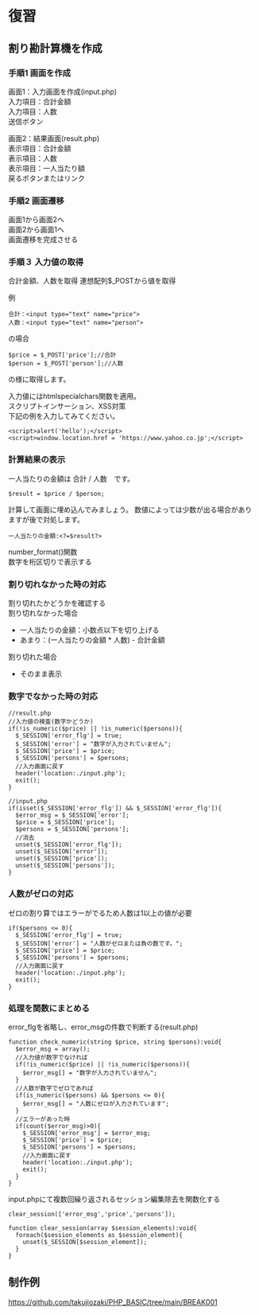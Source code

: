 # 復習
## 割り勘計算機を作成
### 手順1 画面を作成 

画面1：入力画面を作成(input.php)  
    入力項目：合計金額  
    入力項目：人数    
    送信ボタン    

画面2：結果画面(result.php)   
    表示項目：合計金額  
    表示項目：人数  
    表示項目：一人当たり額  
    戻るボタンまたはリンク  
    
### 手順2 画面遷移
画面1から画面2へ  
画面2から画面1へ  
画面遷移を完成させる

### 手順３ 入力値の取得
合計金額、人数を取得
連想配列$_POSTから値を取得  

例
```
合計：<input type="text" name="price">
人数：<input type="text" name="person">
```
の場合
```
$price = $_POST['price'];//合計
$person = $_POST['person'];//人数
```
の様に取得します。

入力値にはhtmlspecialchars関数を適用。    
スクリプトインサーション、XSS対策  
下記の例を入力してみてください。
```
<script>alert('hello');</script>
<script>window.location.href = 'https://www.yahoo.co.jp';</script>
```

### 計算結果の表示
一人当たりの金額は 合計 / 人数　です。  
```
$result = $price / $person;
```
計算して画面に埋め込んでみましょう。 
数値によっては少数が出る場合がありますが後で対処します。
```
一人当たりの金額:<?=$result?>
```
number_format()関数  
数字を桁区切りで表示する

### 割り切れなかった時の対応
割り切れたかどうかを確認する  
割り切れなかった場合  
- 一人当たりの金額：小数点以下を切り上げる
- あまり：(一人当たりの金額 * 人数) - 合計金額

割り切れた場合
- そのまま表示

### 数字でなかった時の対応
```
//result.php
//入力値の検査(数字かどうか)
if(!is_numeric($price) || !is_numeric($persons)){
  $_SESSION['error_flg'] = true;
  $_SESSION['error'] = "数字が入力されていません";
  $_SESSION['price'] = $price;
  $_SESSION['persons'] = $persons;
  //入力画面に戻す
  header('location:./input.php');
  exit();
}
```
```
//input.php
if(isset($_SESSION['error_flg']) && $_SESSION['error_flg']){
  $error_msg = $_SESSION['error'];
  $price = $_SESSION['price'];
  $persons = $_SESSION['persons'];
  //消去
  unset($_SESSION['error_flg']);
  unset($_SESSION['error']);
  unset($_SESSION['price']);
  unset($_SESSION['persons']);
}
```
### 人数がゼロの対応
ゼロの割り算ではエラーがでるため人数は1以上の値が必要
```
if($persons <= 0){
  $_SESSION['error_flg'] = true;
  $_SESSION['error'] = "人数がゼロまたは負の数です。";
  $_SESSION['price'] = $price;
  $_SESSION['persons'] = $persons;
  //入力画面に戻す
  header('location:./input.php');
  exit();
}
```

### 処理を関数にまとめる
error_flgを省略し、error_msgの件数で判断する(result.php)
```
function check_numeric(string $price, string $persons):void{
  $error_msg = array();
  //入力値が数字でなければ
  if(!is_numeric($price) || !is_numeric($persons)){
    $error_msg[] = "数字が入力されていません";
  }
  //人数が数字でゼロであれば
  if(is_numeric($persons) && $persons <= 0){
    $error_msg[] = "人数にゼロが入力されています";
  }
  //エラーがあった時
  if(count($error_msg)>0){
    $_SESSION['error_msg'] = $error_msg;
    $_SESSION['price'] = $price;
    $_SESSION['persons'] = $persons;
    //入力画面に戻す
    header('location:./input.php');
    exit();
  }
}
```
input.phpにて複数回繰り返されるセッション編集除去を関数化する
```
clear_session(['error_msg','price','persons']);

function clear_session(array $session_elements):void{
  foreach($session_elements as $session_element){
    unset($_SESSION[$session_element]);
  }
}
```

## 制作例
https://github.com/takujiozaki/PHP_BASIC/tree/main/BREAK001